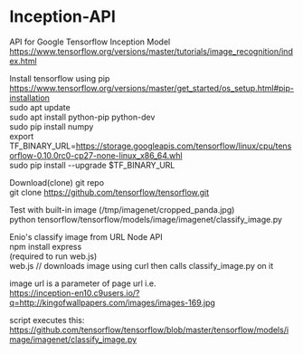 # Inception-API
API for Google Tensorflow Inception Model
https://www.tensorflow.org/versions/master/tutorials/image_recognition/index.html

Install tensorflow using pip    
https://www.tensorflow.org/versions/master/get_started/os_setup.html#pip-installation   
sudo apt update     
sudo apt install python-pip python-dev  
sudo pip install numpy  
export TF_BINARY_URL=https://storage.googleapis.com/tensorflow/linux/cpu/tensorflow-0.10.0rc0-cp27-none-linux_x86_64.whl    
sudo pip install --upgrade $TF_BINARY_URL

Download(clone) git repo    
git clone https://github.com/tensorflow/tensorflow.git

Test with built-in image (/tmp/imagenet/cropped_panda.jpg)  
python tensorflow/tensorflow/models/image/imagenet/classify_image.py

Enio's classify image from URL Node API   
npm install express     
(required to run web.js)    
web.js // downloads image using curl then calls classify_image.py on it

image url is a parameter of page url i.e.   
https://inception-en10.c9users.io/?q=http://kingofwallpapers.com/images/images-169.jpg

script executes this:
https://github.com/tensorflow/tensorflow/blob/master/tensorflow/models/image/imagenet/classify_image.py